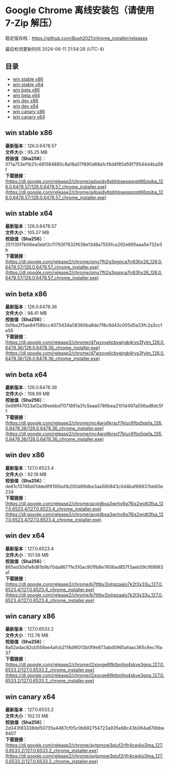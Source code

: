 # Google Chrome 离线安装包（请使用 7-Zip 解压）
稳定版存档：<https://github.com/Bush2021/chrome_installer/releases>

最后检测更新时间
2024-06-11 21:54:28 (UTC-4)


## 目录
* [win stable x86](https://github.com/Bush2021/chrome_installer?tab=readme-ov-file#win-stable-x86)
* [win stable x64](https://github.com/Bush2021/chrome_installer?tab=readme-ov-file#win-stable-x64)
* [win beta x86](https://github.com/Bush2021/chrome_installer?tab=readme-ov-file#win-beta-x86)
* [win beta x64](https://github.com/Bush2021/chrome_installer?tab=readme-ov-file#win-beta-x64)
* [win dev x86](https://github.com/Bush2021/chrome_installer?tab=readme-ov-file#win-dev-x86)
* [win dev x64](https://github.com/Bush2021/chrome_installer?tab=readme-ov-file#win-dev-x64)
* [win canary x86](https://github.com/Bush2021/chrome_installer?tab=readme-ov-file#win-canary-x86)
* [win canary x64](https://github.com/Bush2021/chrome_installer?tab=readme-ov-file#win-canary-x64)

## win stable x86
**最新版本**：126.0.6478.57  
**文件大小**：95.25 MB  
**校验值（Sha256）**：071a753ef1b21c481584885c8a18a07f890d68a1cf9d4f85d59f79544d4ba56f  
**下载链接**：[https://dl.google.com/release2/chrome/adoxidy6pbhbsepqqrqit66zpjba_126.0.6478.57/126.0.6478.57_chrome_installer.exe](https://dl.google.com/release2/chrome/adoxidy6pbhbsepqqrqit66zpjba_126.0.6478.57/126.0.6478.57_chrome_installer.exe)  

## win stable x64
**最新版本**：126.0.6478.57  
**文件大小**：105.37 MB  
**校验值（Sha256）**：251135f7b06ea0ebf2c11793f7632f639e13d8a7555fca292e895aaa5e732e3b  
**下载链接**：[https://dl.google.com/release2/chrome/omx7fti2g3qgnca7rr63hx26_126.0.6478.57/126.0.6478.57_chrome_installer.exe](https://dl.google.com/release2/chrome/omx7fti2g3qgnca7rr63hx26_126.0.6478.57/126.0.6478.57_chrome_installer.exe)  

## win beta x86
**最新版本**：126.0.6478.36  
**文件大小**：98.41 MB  
**校验值（Sha256）**：0d1be2f5ae84158bcc4073434a58360ba8de7f8c9d43c005d5a33fc2a3cc1e55  
**下载链接**：[https://dl.google.com/release2/chrome/d7wzxyelicbyqjrgb4rvs3fylm_126.0.6478.36/126.0.6478.36_chrome_installer.exe](https://dl.google.com/release2/chrome/d7wzxyelicbyqjrgb4rvs3fylm_126.0.6478.36/126.0.6478.36_chrome_installer.exe)  

## win beta x64
**最新版本**：126.0.6478.36  
**文件大小**：108.99 MB  
**校验值（Sha256）**：0e98ff47923a12a39eebbd7071691a31c5eaa5786bea2101d497a556ad8dc5f1  
**下载链接**：[https://dl.google.com/release2/chrome/mc4aro6krscf7kluc6fbs5ppfa_126.0.6478.36/126.0.6478.36_chrome_installer.exe](https://dl.google.com/release2/chrome/mc4aro6krscf7kluc6fbs5ppfa_126.0.6478.36/126.0.6478.36_chrome_installer.exe)  

## win dev x86
**最新版本**：127.0.6523.4  
**文件大小**：92.19 MB  
**校验值（Sha256）**：de61c13746d01dde8f9195bd1b200d99dbe3aa580843c0d4baf66837bb60e234  
**下载链接**：[https://dl.google.com/release2/chrome/acpjdbxa3wrhy6g76ix2wjdt3fsa_127.0.6523.4/127.0.6523.4_chrome_installer.exe](https://dl.google.com/release2/chrome/acpjdbxa3wrhy6g76ix2wjdt3fsa_127.0.6523.4/127.0.6523.4_chrome_installer.exe)  

## win dev x64
**最新版本**：127.0.6523.4  
**文件大小**：101.58 MB  
**校验值（Sha256）**：865ed30d1e8d81b9b70da8677fe310ac901fb8e7606ad857f3aeb59c169963a1  
**下载链接**：[https://dl.google.com/release2/chrome/b7ttlby2johpzaalo7k2t3x33u_127.0.6523.4/127.0.6523.4_chrome_installer.exe](https://dl.google.com/release2/chrome/b7ttlby2johpzaalo7k2t3x33u_127.0.6523.4/127.0.6523.4_chrome_installer.exe)  

## win canary x86
**最新版本**：127.0.6533.2  
**文件大小**：112.76 MB  
**校验值（Sha256）**：8a52adac82cb559ae4afcb2116df6013b0f9e873abd0965afaac365c8ec76a37  
**下载链接**：[https://dl.google.com/release2/chrome/l2xovge6lfktbnihg4skve3goq_127.0.6533.2/127.0.6533.2_chrome_installer.exe](https://dl.google.com/release2/chrome/l2xovge6lfktbnihg4skve3goq_127.0.6533.2/127.0.6533.2_chrome_installer.exe)  

## win canary x64
**最新版本**：127.0.6533.2  
**文件大小**：102.13 MB  
**校验值（Sha256）**：2d343f83338dd50735a4467cf05c0b692754723a935e68c43b064a876bbe9407  
**下载链接**：[https://dl.google.com/release2/chrome/aytpmow3qiuf2rlfr4cw4oi3ma_127.0.6533.2/127.0.6533.2_chrome_installer.exe](https://dl.google.com/release2/chrome/aytpmow3qiuf2rlfr4cw4oi3ma_127.0.6533.2/127.0.6533.2_chrome_installer.exe)  

